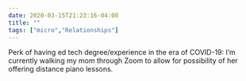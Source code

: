 ```yaml
---
date: 2020-03-15T21:23:16-04:00
title: ""
tags: ["micro","Relationships"]
---
```

Perk of having ed tech degree/experience in the era of COVID-19: I’m currently walking my mom through Zoom to allow for possibility of her offering distance piano lessons.

